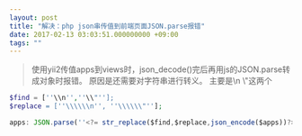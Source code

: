```yaml
---
layout: post
title: "解决：php json串传值到前端页面JSON.parse报错"
date: 2017-02-13 03:03:51.000000000 +09:00
tags: ""
---
```

>使用yii2传值apps到views时，json_decode()完后再用js的JSON.parse转成对象时报错。
>原因是还需要对字符串进行转义。 主要是\\n \\"这两个

```php
$find = [''\\n'',''\\"''];
$replace = [''\\\\\\n'', ''\\\\\\"''];
```
```js
apps: JSON.parse(''<?= str_replace($find,$replace,json_encode($apps))?>'')
```